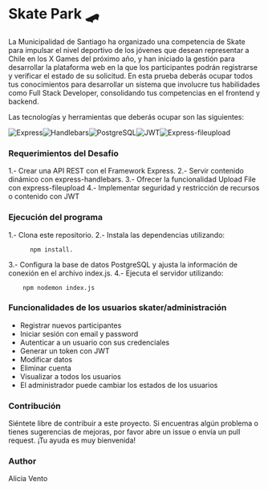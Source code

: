 # **Skate Park 🛹**

La Municipalidad de Santiago ha organizado una competencia de Skate para impulsar el nivel deportivo de los jóvenes que desean representar a Chile en los X Games del próximo año, y han iniciado la gestión para desarrollar la plataforma web en la que los participantes podrán registrarse y verificar el estado de su solicitud.
En esta prueba deberás ocupar todos tus conocimientos para desarrollar un sistema que involucre tus habilidades como Full Stack Developer, consolidando tus competencias en el frontend y backend.

Las tecnologías y herramientas que deberás ocupar son las siguientes:

![Express](https://img.shields.io/badge/Express-000000?style=for-the-badge&logo=express&logoColor=white)![Handlebars](https://img.shields.io/badge/Handlebars-FF7E5E?style=for-the-badge&logo=handlebars&logoColor=white)![PostgreSQL](https://img.shields.io/badge/PostgreSQL-336791?style=for-the-badge&logo=postgresql&logoColor=white)![JWT](https://img.shields.io/badge/JWT-000000?style=for-the-badge&logo=JSON%20web%20tokens&logoColor=white)![Express-fileupload](https://img.shields.io/badge/Express--fileupload-0000FF?style=for-the-badge&logo=express&logoColor=white)


### **Requerimientos del Desafío**

1.- Crear una API REST con el Framework Express.
2.- Servir contenido dinámico con express-handlebars.
3.- Ofrecer la funcionalidad Upload File con express-fileupload 
4.- Implementar seguridad y restricción de recursos o contenido con JWT 

### **Ejecución del programa**
1.- Clona este repositorio.
2.- Instala las dependencias utilizando:

```console
      npm install.
```

3.- Configura la base de datos PostgreSQL y ajusta la información de conexión en el archivo index.js.
4.- Ejecuta el servidor utilizando:

```console
    npm nodemon index.js
```

### **Funcionalidades de los usuarios skater/administración**
* Registrar nuevos participantes
* Iniciar sesión con email y password
* Autenticar a un usuario con sus credenciales
* Generar un token con JWT
* Modificar datos
* Eliminar cuenta
* Visualizar a todos los usuarios
* El administrador puede cambiar los estados de los usuarios

### **Contribución**
Siéntete libre de contribuir a este proyecto. Si encuentras algún problema o tienes sugerencias de mejoras, por favor abre un issue o envía un pull request. ¡Tu ayuda es muy bienvenida!

### **Author**
Alicia Vento




